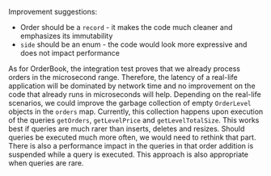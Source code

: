 Improvement suggestions:

* Order should be a `record` - it makes the code much cleaner and emphasizes its immutability
* `side` should be an enum - the code would look more expressive and does not impact performance

As for OrderBook, the integration test proves that we already process orders in the microsecond range. 
Therefore, the latency of a real-life application will be dominated by network time and no improvement on the code that already runs in microseconds will help.
Depending on the real-life scenarios, we could improve the garbage collection of empty `OrderLevel` objects in the `orders` map. Currently, this collection happens upon execution of the queries `getOrders`, `getLevelPrice` and `getLevelTotalSize`. This works best if queries are much rarer than inserts, deletes and resizes. Should queries be executed much more often, we would need to rethink that part. There is also a performance impact in the queries in that order addition is suspended while a query is executed. This approach is also appropriate when queries are rare. 
